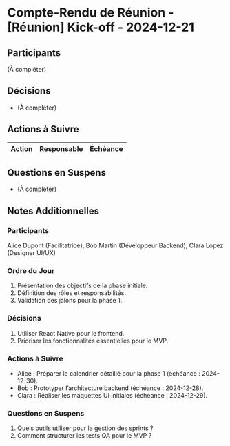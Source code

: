 # Compte-Rendu de Réunion - [Réunion] Kick-off - 2024-12-21

## Participants
(À compléter)

## Décisions
- (À compléter)

## Actions à Suivre
| **Action**         | **Responsable** | **Échéance**   |
|--------------------|-----------------|----------------|

## Questions en Suspens
- (À compléter)

## Notes Additionnelles
### Participants

Alice Dupont (Facilitatrice), Bob Martin (Développeur Backend), Clara Lopez (Designer UI/UX)

### Ordre du Jour

1. Présentation des objectifs de la phase initiale.
2. Définition des rôles et responsabilités.
3. Validation des jalons pour la phase 1.

### Décisions

1. Utiliser React Native pour le frontend.
2. Prioriser les fonctionnalités essentielles pour le MVP.

### Actions à Suivre

- Alice : Préparer le calendrier détaillé pour la phase 1 (échéance : 2024-12-30).
- Bob : Prototyper l’architecture backend (échéance : 2024-12-28).
- Clara : Réaliser les maquettes UI initiales (échéance : 2024-12-29).

### Questions en Suspens

1. Quels outils utiliser pour la gestion des sprints ?
2. Comment structurer les tests QA pour le MVP ?
